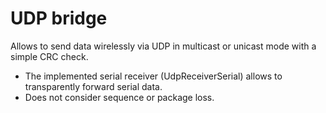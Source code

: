# UDP bridge
Allows to send data wirelessly via UDP in multicast or unicast mode with a simple CRC check.

* The implemented serial receiver (UdpReceiverSerial) allows to transparently forward serial data.
* Does not consider sequence or package loss.

